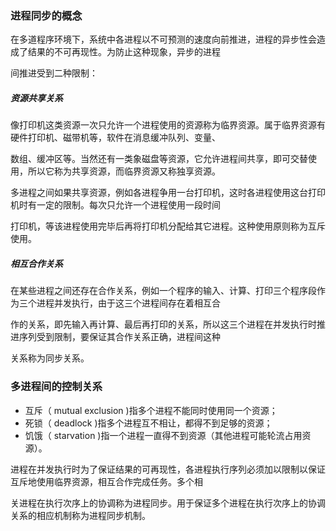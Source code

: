 ### 进程同步的概念

在多道程序环境下，系统中各进程以不可预测的速度向前推进，进程的异步性会造成了结果的不可再现性。为防止这种现象，异步的进程

间推进受到二种限制：

##### 资源共享关系

像打印机这类资源一次只允许一个进程使用的资源称为临界资源。属于临界资源有硬件打印机、磁带机等，软件在消息缓冲队列、变量、

数组、缓冲区等。当然还有一类象磁盘等资源，它允许进程间共享，即可交替使用，所以它称为共享资源，而临界资源又称独享资源。

多进程之间如果共享资源，例如各进程争用一台打印机，这时各进程使用这台打印机时有一定的限制。每次只允许一个进程使用一段时间

打印机，等该进程使用完毕后再将打印机分配给其它进程。这种使用原则称为互斥使用。

##### 相互合作关系

在某些进程之间还存在合作关系，例如一个程序的输入、计算、打印三个程序段作为三个进程并发执行，由于这三个进程间存在着相互合

作的关系，即先输入再计算、最后再打印的关系，所以这三个进程在并发执行时推进序列受到限制，要保证其合作关系正确，进程间这种

关系称为同步关系。



### 多进程间的控制关系

- 互斥（ mutual exclusion )指多个进程不能同时使用同一个资源；
- 死锁（ deadlock )指多个进程互不相让，都得不到足够的资源；
- 饥饿（ starvation )指一个进程一直得不到资源（其他进程可能轮流占用资源）。

进程在并发执行时为了保证结果的可再现性，各进程执行序列必须加以限制以保证互斥地使用临界资源，相互合作完成任务。多个相

关进程在执行次序上的协调称为进程同步。用于保证多个进程在执行次序上的协调关系的相应机制称为进程同步机制。